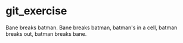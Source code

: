 # git_exercise
Bane breaks batman.
Bane breaks batman, batman's in a cell, batman breaks out, batman breaks bane. 
